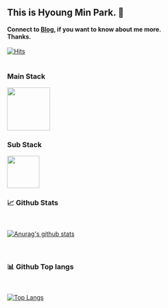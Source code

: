 
## This is Hyoung Min Park. 👋
**Connect to [Blog](https://www.1000min.kr), if you want to know about me more.**  
**Thanks.**
<br>  
[![Hits](https://hits.seeyoufarm.com/api/count/incr/badge.svg?url=https%3A%2F%2Fgithub.com%2Fphm0127&count_bg=%2379C83D&title_bg=%23555555&icon=github.svg&icon_color=%23E7E7E7&title=hits&edge_flat=false)](https://hits.seeyoufarm.com)
<br> 
<br>  

### Main Stack
<image src="https://user-images.githubusercontent.com/7456710/100917827-06d5dc00-351b-11eb-8f1b-063c2bf1f0f1.png" height="100">
<br>       
    
### Sub Stack
<image src="https://user-images.githubusercontent.com/7456710/100917621-bd858c80-351a-11eb-87d1-70d880c43c12.png" height="75">



  
  
### 📈 Github Stats
<br>  

[![Anurag's github stats](https://github-readme-stats.vercel.app/api?username=phm0127&include_all_commits=true)](https://github.com/anuraghazra/github-readme-stats)
<br>  
<br>  

### 📊 Github Top langs
<br>  

[![Top Langs](https://github-readme-stats.vercel.app/api/top-langs/?username=phm0127&layout=compact&hide=css,html)](https://github.com/anuraghazra/github-readme-stats)  
<br>  







<!--
<a href="https://github.com/anuraghazra/github-readme-stats">
  <img align="center" src="https://github-readme-stats.vercel.app/api/pin/?username=phm0127&repo=blog" />
</a>  
<a href="https://github.com/anuraghazra/convoychat">
  <img align="center" src="https://github-readme-stats.vercel.app/api/pin/?username=phm0127&repo=JustDDaIt" />
</a>  

<br>  

<a href="https://github.com/anuraghazra/github-readme-stats">
  <img align="center" src="https://github-readme-stats.vercel.app/api/pin/?username=phm0127&repo=blog" />
</a>  
<a href="https://github.com/anuraghazra/convoychat">
  <img align="center" src="https://github-readme-stats.vercel.app/api/pin/?username=phm0127&repo=JustDDaIt" />
</a>  

<br>  

<a href="https://github.com/anuraghazra/github-readme-stats">
  <img align="center" src="https://github-readme-stats.vercel.app/api/pin/?username=phm0127&repo=blog" />
</a>  

<a href="https://github.com/anuraghazra/convoychat">
  <img align="center" src="https://github-readme-stats.vercel.app/api/pin/?username=phm0127&repo=JustDDaIt" />
</a>  
-->




<!--
**phm0127/phm0127** is a ✨ _special_ ✨ repository because its `README.md` (this file) appears on your GitHub profile.

Here are some ideas to get you started:

- 🔭 I’m currently working on ...
- 🌱 I’m currently learning ...
- 👯 I’m looking to collaborate on ...
- 🤔 I’m looking for help with ...
- 💬 Ask me about ...
- 📫 How to reach me: ...
- 😄 Pronouns: ...
- ⚡ Fun fact: ...
-->
